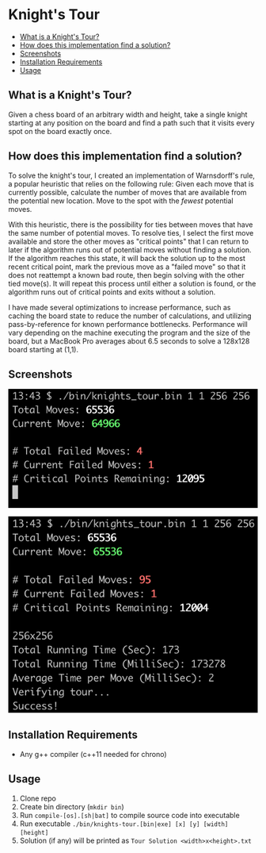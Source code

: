 # Knight's Tour

* [What is a Knight's Tour?](#what-is-a-knights-tour)
* [How does this implementation find a solution?](#how-does-this-implementation-find-a-solution)
* [Screenshots](#screenshots)
* [Installation Requirements](#installation-requirements)
* [Usage](#usage)

## What is a Knight's Tour?

Given a chess board of an arbitrary width and height, take a single knight
starting at any position on the board and find a path such that it visits every
spot on the board exactly once.

## How does this implementation find a solution?

To solve the knight's tour, I created an implementation of Warnsdorff's rule, a
popular heuristic that relies on the following rule: Given each move that is
currently possible, calculate the number of moves that are available from the
potential new location. Move to the spot with the _fewest_ potential moves.

With this heuristic, there is the possibility for ties between moves that have
the same number of potential moves. To resolve ties, I select the first move
available and store the other moves as "critical points" that I can return to
later if the algorithm runs out of potential moves without finding a solution.
If the algorithm reaches this state, it will back the solution up to the most
recent critical point, mark the previous move as a "failed move" so that it does
not reattempt a known bad route, then begin solving with the other tied move(s).
It will repeat this process until either a solution is found, or the algorithm
runs out of critical points and exits without a solution.

I have made several optimizations to increase performance, such as caching the
board state to reduce the number of calculations, and utilizing
pass-by-reference for known performance bottlenecks. Performance will vary
depending on the machine executing the program and the size of the board, but a
MacBook Pro averages about 6.5 seconds to solve a 128x128 board starting at
(1,1).

## Screenshots

![Screenshot of Knight's Tour in progress](README-1.png?raw=true "Knight's Tour in progress")

![Screenshot of program final output](README-2.png?raw=true "Final output")

## Installation Requirements

* Any g++ compiler (c++11 needed for chrono)

## Usage

1. Clone repo
2. Create bin directory (`mkdir bin`)
3. Run `compile-[os].[sh|bat]` to compile source code into executable
4. Run executable `./bin/knights-tour.[bin|exe] [x] [y] [width] [height]`
5. Solution (if any) will be printed as `Tour Solution <width>x<height>.txt`
